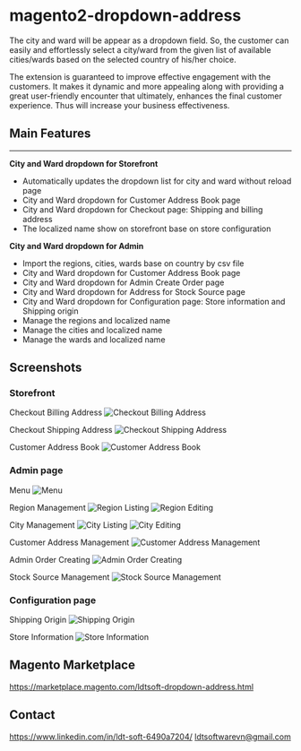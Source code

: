 # magento2-dropdown-address
The city and ward will be appear as a dropdown field. So, the customer can easily and effortlessly select a city/ward from the given list of available cities/wards based on the selected country of his/her choice. 

The extension is guaranteed to improve effective engagement with the customers. It makes it dynamic and more appealing along with providing a great user-friendly encounter that ultimately, enhances the final customer experience. Thus will increase your business effectiveness.

## Main Features
---------------
**City and Ward dropdown for Storefront**
* Automatically updates the dropdown list for city and ward without reload page
* City and Ward dropdown for Customer Address Book page
* City and Ward dropdown for Checkout page: Shipping and billing address
* The localized name show on storefront base on store configuration

**City and Ward dropdown for Admin**
* Import the regions, cities, wards base on country by csv file
* City and Ward dropdown for Customer Address Book page
* City and Ward dropdown for Admin Create Order page
* City and Ward dropdown for Address for Stock Source page
* City and Ward dropdown for Configuration page: Store information and Shipping origin
* Manage the regions and localized name
* Manage the cities and localized name
* Manage the wards and localized name

## Screenshots
### Storefront
Checkout Billing Address
![Checkout Billing Address](screenshots/checkout-billing-address.png)

Checkout Shipping Address
![Checkout Shipping Address](screenshots/checkout-shipping-address.png)

Customer Address Book
![Customer Address Book](screenshots/customer-address-book.png)

### Admin page
Menu
![Menu](screenshots/menu.png)

Region Management
![Region Listing](screenshots/region-list.png)
![Region Editing](screenshots/region-detail.png)

City Management
![City Listing](screenshots/city-list.png)
![City Editing](screenshots/city-detail.png)

Customer Address Management
![Customer Address Management](screenshots/admin-customer-address.png)

Admin Order Creating
![Admin Order Creating](screenshots/admin-create-order.png)

Stock Source Management
![Stock Source Management](screenshots/inventory-source-address.png)

### Configuration page
Shipping Origin
![Shipping Origin](screenshots/shipping-origin-configuration.png)

Store Information
![Store Information](screenshots/store-information-configuration.png)

## Magento Marketplace
https://marketplace.magento.com/ldtsoft-dropdown-address.html

## Contact
https://www.linkedin.com/in/ldt-soft-6490a7204/
ldtsoftwarevn@gmail.com

